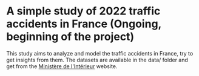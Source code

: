 # A simple study of 2022 traffic accidents in France (Ongoing, beginning of the project)

This study aims to analyze and model the traffic accidents in France, try to get insights from them. 
The datasets are available in the data/ folder and get from the [Ministère de l'Intérieur](https://www.data.gouv.fr/en/datasets/bases-de-donnees-annuelles-des-accidents-corporels-de-la-circulation-routiere-annees-de-2005-a-2022/) website. 

